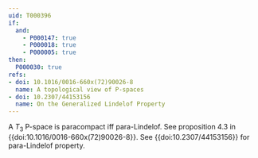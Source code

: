 ```yaml
---
uid: T000396
if:
  and:
    - P000147: true
    - P000018: true
    - P000005: true
then:
  P000030: true
refs:
- doi: 10.1016/0016-660x(72)90026-8
  name: A topological view of P-spaces
- doi: 10.2307/44153156
  name: On the Generalized Lindelof Property
---
```


A $T_3$ P-space is paracompact iff para-Lindelof. See proposition 4.3 in {{doi:10.1016/0016-660x(72)90026-8}}. See {{doi:10.2307/44153156}} for para-Lindelof property.
